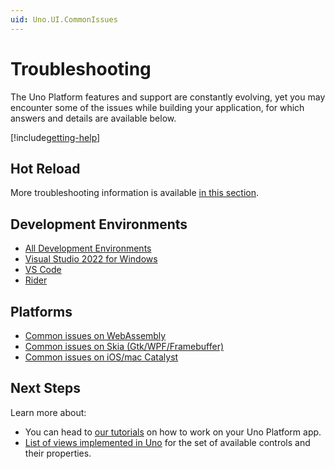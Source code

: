 ```yaml
---
uid: Uno.UI.CommonIssues
---
```


# Troubleshooting

The Uno Platform features and support are constantly evolving, yet you may encounter some of the issues while building your application, for which answers and details are available below.

[!include[getting-help](includes/getting-help.md)]

## Hot Reload

More troubleshooting information is available [in this section](xref:Uno.Features.HotReload#troubleshooting).

## Development Environments

- [All Development Environments](xref:Uno.UI.CommonIssues.AllIDEs)
- [Visual Studio 2022 for Windows](xref:Uno.UI.CommonIssues.vs2022)
- [VS Code](xref:Uno.UI.CommonIssues.vscode)
- [Rider](xref:Uno.UI.CommonIssues.rider)

## Platforms

- [Common issues on WebAssembly](xref:Uno.UI.CommonIssues.Wasm)
- [Common issues on Skia (Gtk/WPF/Framebuffer)](xref:Uno.UI.CommonIssues.Skia)
- [Common issues on iOS/mac Catalyst](xref:Uno.UI.CommonIssues.IosCatalyst)

## Next Steps

Learn more about:

- You can head to [our tutorials](xref:Uno.GettingStarted.Tutorial1) on how to work on your Uno Platform app.
- [List of views implemented in Uno](implemented-views.md) for the set of available controls and their properties.
